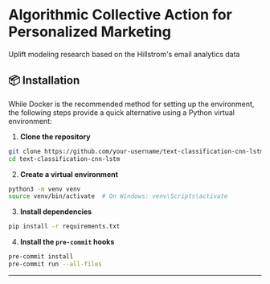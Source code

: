 # Algorithmic Collective Action for Personalized Marketing

Uplift modeling research based on the Hillstrom's email analytics data

## 📦 Installation

While Docker is the recommended method for setting up the environment, the following steps provide a quick alternative using a Python virtual environment:

1. **Clone the repository**
```bash
git clone https://github.com/your-username/text-classification-cnn-lstm.git
cd text-classification-cnn-lstm
```

2. **Create a virtual environment**
```bash
python3 -m venv venv
source venv/bin/activate  # On Windows: venv\Scripts\activate
```

3. **Install dependencies**
```bash
pip install -r requirements.txt
```

4. **Install the `pre-commit` hooks**
```bash
pre-commit install
pre-commit run --all-files
```

---
